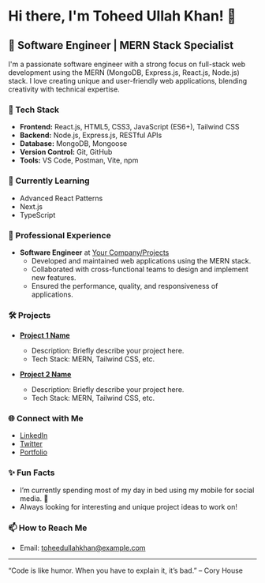 # Hi there, I'm Toheed Ullah Khan! 👋

## 🚀 Software Engineer | MERN Stack Specialist

I'm a passionate software engineer with a strong focus on full-stack web development using the MERN (MongoDB, Express.js, React.js, Node.js) stack. I love creating unique and user-friendly web applications, blending creativity with technical expertise.

### 🔧 Tech Stack
- **Frontend:** React.js, HTML5, CSS3, JavaScript (ES6+), Tailwind CSS
- **Backend:** Node.js, Express.js, RESTful APIs
- **Database:** MongoDB, Mongoose
- **Version Control:** Git, GitHub
- **Tools:** VS Code, Postman, Vite, npm

### 🌱 Currently Learning
- Advanced React Patterns
- Next.js
- TypeScript

### 💼 Professional Experience
- **Software Engineer** at [Your Company/Projects](https://github.com/your-github-link)  
  - Developed and maintained web applications using the MERN stack.
  - Collaborated with cross-functional teams to design and implement new features.
  - Ensured the performance, quality, and responsiveness of applications.

### 🛠️ Projects
- **[Project 1 Name](https://github.com/your-github-link)**
  - Description: Briefly describe your project here.
  - Tech Stack: MERN, Tailwind CSS, etc.
  
- **[Project 2 Name](https://github.com/your-github-link)**
  - Description: Briefly describe your project here.
  - Tech Stack: MERN, Tailwind CSS, etc.

### 🌐 Connect with Me
- [LinkedIn](https://www.linkedin.com/in/your-linkedin)
- [Twitter](https://twitter.com/your-twitter)
- [Portfolio](https://your-portfolio.com)

### ✨ Fun Facts
- I’m currently spending most of my day in bed using my mobile for social media. 📱
- Always looking for interesting and unique project ideas to work on!

### 📫 How to Reach Me
- Email: toheedullahkhan@example.com

---

“Code is like humor. When you have to explain it, it’s bad.” – Cory House

